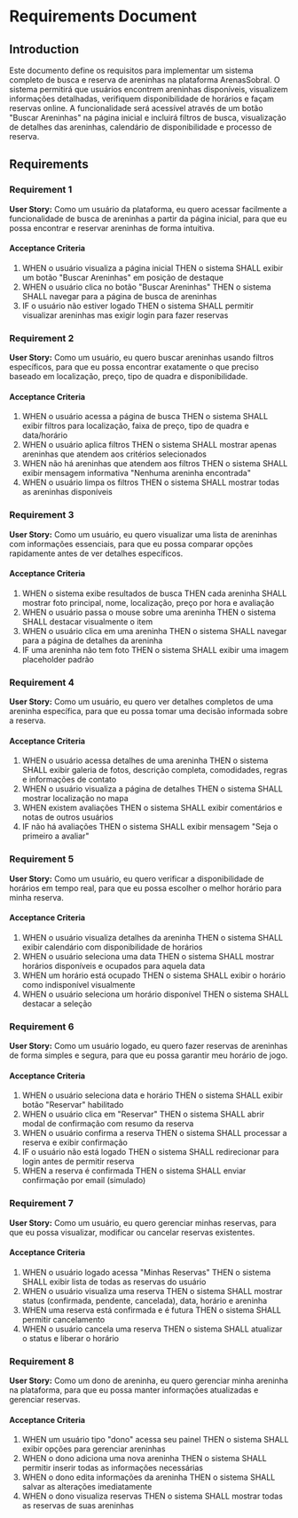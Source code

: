 # Requirements Document

## Introduction

Este documento define os requisitos para implementar um sistema completo de busca e reserva de areninhas na plataforma ArenasSobral. O sistema permitirá que usuários encontrem areninhas disponíveis, visualizem informações detalhadas, verifiquem disponibilidade de horários e façam reservas online. A funcionalidade será acessível através de um botão "Buscar Areninhas" na página inicial e incluirá filtros de busca, visualização de detalhes das areninhas, calendário de disponibilidade e processo de reserva.

## Requirements

### Requirement 1

**User Story:** Como um usuário da plataforma, eu quero acessar facilmente a funcionalidade de busca de areninhas a partir da página inicial, para que eu possa encontrar e reservar areninhas de forma intuitiva.

#### Acceptance Criteria

1. WHEN o usuário visualiza a página inicial THEN o sistema SHALL exibir um botão "Buscar Areninhas" em posição de destaque
2. WHEN o usuário clica no botão "Buscar Areninhas" THEN o sistema SHALL navegar para a página de busca de areninhas
3. IF o usuário não estiver logado THEN o sistema SHALL permitir visualizar areninhas mas exigir login para fazer reservas

### Requirement 2

**User Story:** Como um usuário, eu quero buscar areninhas usando filtros específicos, para que eu possa encontrar exatamente o que preciso baseado em localização, preço, tipo de quadra e disponibilidade.

#### Acceptance Criteria

1. WHEN o usuário acessa a página de busca THEN o sistema SHALL exibir filtros para localização, faixa de preço, tipo de quadra e data/horário
2. WHEN o usuário aplica filtros THEN o sistema SHALL mostrar apenas areninhas que atendem aos critérios selecionados
3. WHEN não há areninhas que atendem aos filtros THEN o sistema SHALL exibir mensagem informativa "Nenhuma areninha encontrada"
4. WHEN o usuário limpa os filtros THEN o sistema SHALL mostrar todas as areninhas disponíveis

### Requirement 3

**User Story:** Como um usuário, eu quero visualizar uma lista de areninhas com informações essenciais, para que eu possa comparar opções rapidamente antes de ver detalhes específicos.

#### Acceptance Criteria

1. WHEN o sistema exibe resultados de busca THEN cada areninha SHALL mostrar foto principal, nome, localização, preço por hora e avaliação
2. WHEN o usuário passa o mouse sobre uma areninha THEN o sistema SHALL destacar visualmente o item
3. WHEN o usuário clica em uma areninha THEN o sistema SHALL navegar para a página de detalhes da areninha
4. IF uma areninha não tem foto THEN o sistema SHALL exibir uma imagem placeholder padrão

### Requirement 4

**User Story:** Como um usuário, eu quero ver detalhes completos de uma areninha específica, para que eu possa tomar uma decisão informada sobre a reserva.

#### Acceptance Criteria

1. WHEN o usuário acessa detalhes de uma areninha THEN o sistema SHALL exibir galeria de fotos, descrição completa, comodidades, regras e informações de contato
2. WHEN o usuário visualiza a página de detalhes THEN o sistema SHALL mostrar localização no mapa
3. WHEN existem avaliações THEN o sistema SHALL exibir comentários e notas de outros usuários
4. IF não há avaliações THEN o sistema SHALL exibir mensagem "Seja o primeiro a avaliar"

### Requirement 5

**User Story:** Como um usuário, eu quero verificar a disponibilidade de horários em tempo real, para que eu possa escolher o melhor horário para minha reserva.

#### Acceptance Criteria

1. WHEN o usuário visualiza detalhes da areninha THEN o sistema SHALL exibir calendário com disponibilidade de horários
2. WHEN o usuário seleciona uma data THEN o sistema SHALL mostrar horários disponíveis e ocupados para aquela data
3. WHEN um horário está ocupado THEN o sistema SHALL exibir o horário como indisponível visualmente
4. WHEN o usuário seleciona um horário disponível THEN o sistema SHALL destacar a seleção

### Requirement 6

**User Story:** Como um usuário logado, eu quero fazer reservas de areninhas de forma simples e segura, para que eu possa garantir meu horário de jogo.

#### Acceptance Criteria

1. WHEN o usuário seleciona data e horário THEN o sistema SHALL exibir botão "Reservar" habilitado
2. WHEN o usuário clica em "Reservar" THEN o sistema SHALL abrir modal de confirmação com resumo da reserva
3. WHEN o usuário confirma a reserva THEN o sistema SHALL processar a reserva e exibir confirmação
4. IF o usuário não está logado THEN o sistema SHALL redirecionar para login antes de permitir reserva
5. WHEN a reserva é confirmada THEN o sistema SHALL enviar confirmação por email (simulado)

### Requirement 7

**User Story:** Como um usuário, eu quero gerenciar minhas reservas, para que eu possa visualizar, modificar ou cancelar reservas existentes.

#### Acceptance Criteria

1. WHEN o usuário logado acessa "Minhas Reservas" THEN o sistema SHALL exibir lista de todas as reservas do usuário
2. WHEN o usuário visualiza uma reserva THEN o sistema SHALL mostrar status (confirmada, pendente, cancelada), data, horário e areninha
3. WHEN uma reserva está confirmada e é futura THEN o sistema SHALL permitir cancelamento
4. WHEN o usuário cancela uma reserva THEN o sistema SHALL atualizar o status e liberar o horário

### Requirement 8

**User Story:** Como um dono de areninha, eu quero gerenciar minha areninha na plataforma, para que eu possa manter informações atualizadas e gerenciar reservas.

#### Acceptance Criteria

1. WHEN um usuário tipo "dono" acessa seu painel THEN o sistema SHALL exibir opções para gerenciar areninhas
2. WHEN o dono adiciona uma nova areninha THEN o sistema SHALL permitir inserir todas as informações necessárias
3. WHEN o dono edita informações da areninha THEN o sistema SHALL salvar as alterações imediatamente
4. WHEN o dono visualiza reservas THEN o sistema SHALL mostrar todas as reservas de suas areninhas